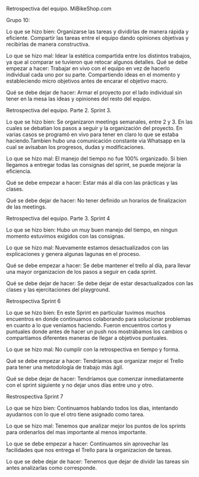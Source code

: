 Retrospectiva del equipo.
MiBikeShop.com

Grupo 10:

Lo que se hizo bien: Organizarse las tareas y dividirlas de manera rápida y eficiente. Compartir las tareas entre el equipo dando opiniones objetivas y recibirlas de manera constructiva.

Lo que se hizo mal: Idear la estética compartida entre los distintos trabajos, ya que al comparar se tuvieron que retocar algunos detalles.
Qué se debe empezar a hacer: Trabajar en vivo con el equipo en vez de hacerlo individual cada uno por su parte. Compartiendo ideas en el momento y estableciendo micro objetivos antes de encarar el objetivo macro.

Qué se debe dejar de hacer: Armar el proyecto por el lado individual sin tener en la mesa las ideas y opiniones del resto del equipo.


Retrospectiva del equipo. Parte 2. Sprint 3.

Lo que se hizo bien: Se organizaron meetings semanales, entre 2 y 3. En las cuales se debatian los pasos a seguir y la organización del proyecto. En varias casos se programó en vivo para tener en claro lo que se estaba haciendo.Tambien hubo
una comunicación constante via Whatsapp en la cual se avisaban los progresos, dudas y modificaciones.

Lo que se hizo mal: El manejo del tiempo no fue 100% organizado. Si bien llegamos a entregar todas las consignas del sprint, se puede mejorar la eficiencia. 

Qué se debe empezar a hacer: Estar más al día con las prácticas y las clases. 

Qué se debe dejar de hacer: No tener definido un horarios de finalizacion de las meetings.

Retrospectiva del equipo. Parte 3. Sprint 4

Lo que se hizo bien: Hubo un muy buen manejo del tiempo, en ningun momento estuvimos exigidos con las consignas.

Lo que se hizo mal: Nuevamente estamos desactualizados con las explicaciones y genera algunas lagunas en el proceso.

Qué se debe empezar a hacer: Se debe mantener el trello al día, para llevar una mayor organizacion de los pasos a seguir en cada sprint.

Qué se debe dejar de hacer: Se debe dejar de estar desactualizados con las clases y las ejercitaciones del playground.


Retrospectiva Sprint 6 

Lo que se hizo bien: En este Sprint en particular tuvimos muchos encuentros en donde continuamos colaborando para solucionar problemas en cuanto a lo que veníamos haciendo. Fueron encuentros cortos y puntuales donde antes de hacer un push nos mostrábamos los cambios o compartíamos diferentes maneras de llegar a objetivos puntuales. 

Lo que se hizo mal: No cumplir con la retrospectiva en tiempo y forma. 

Qué se debe empezar a hacer: Tendríamos que organizar mejor el Trello para tener una metodología de trabajo más ágil.  

Qué se debe dejar de hacer: Tendríamos que comenzar inmediatamente con el sprint siguiente y no dejar unos días entre uno y otro. 

Restrospectiva Sprint 7

Lo que se hizo bien: Continuamos hablando todos los dias, intentando ayudarnos con lo que el otro tiene asignado como tarea.

Lo que se hizo mal: Tenemos que analizar mejor los puntos de los sprints para ordenarlos del mas importante al menos importante.

Lo que se debe empezar a hacer: Continuamos sin aprovechar las facilidades que nos entrega el Trello para la organizacion de tareas.

Lo que se debe dejar de hacer: Tenemos que dejar de dividir las tareas sin antes analizarlas como corresponde.